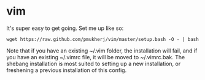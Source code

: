 vim
===

It's super easy to get going. Set me up like so:

    wget https://raw.github.com/pmukherj/vim/master/setup.bash -O - | bash

Note that if you have an existing ~/.vim folder, the installation will fail, and if
you have an existing ~/.vimrc file, it will be moved to ~/.vimrc.bak. The shebang
installation is most suited to setting up a new installation, or freshening a previous
installation of this config.
